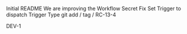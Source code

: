 Initial README
We are improving the Workflow
Secret Fix
Set Trigger to dispatch
Trigger Type
git add / tag / RC-13-4

DEV-1